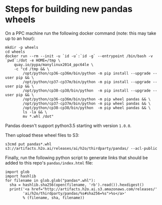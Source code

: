 # Steps for building new pandas wheels

On a PPC machine run the following docker command (note: this may take up to an hour):
```
mkdir -p wheels 
cd wheels
docker run --rm --init -u `id -u`:`id -g` --entrypoint /bin/bash -v `pwd`:/dot -e HOME=/tmp \
    quay.io/pypa/manylinux2014_ppc64le \
    -c "cd /tmp && \
        /opt/python/cp36-cp36m/bin/python -m pip install --upgrade --user pip && \
        /opt/python/cp37-cp37m/bin/python -m pip install --upgrade --user pip && \
        /opt/python/cp38-cp38/bin/python  -m pip install --upgrade --user pip && \
        /opt/python/cp36-cp36m/bin/python -m pip wheel pandas && \
        /opt/python/cp37-cp37m/bin/python -m pip wheel pandas && \
        /opt/python/cp38-cp38/bin/python  -m pip wheel pandas && \
        ls -la && \
        mv *.whl /dot"
```
Pandas doesn't support python3.5 starting with version `1.0.0`.

Then upload these wheel files to S3:
```
s3cmd put pandas*.whl s3://artifacts.h2o.ai/releases/ai/h2o/thirdparty/pandas/ --acl-public
```

Finally, run the following python script to generate links that should be added to this repo's `pandas/index.html` file:
```
import glob
import hashlib
for filename in glob.glob("pandas*.whl"):
  sha = hashlib.sha256(open(filename, 'rb').read()).hexdigest()
  print('<a href="http://artifacts.h2o.ai.s3.amazonaws.com/releases/'
        'ai/h2o/thirdparty/pandas/%s#sha256=%s">%s</a>'
        % (filename, sha, filename))
```
